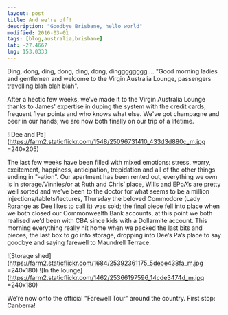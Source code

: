 ```yaml
---
layout: post
title: And we're off!
description: "Goodbye Brisbane, hello world"
modified: 2016-03-01
tags: [blog,australia,brisbane]
lat: -27.4667
lng: 153.0333
---
```



Ding, dong, ding, dong, ding, dong, dingggggggg…. "Good morning ladies and gentlemen and welcome to the Virgin Australia Lounge, passengers travelling blah blah blah".

After a hectic few weeks, we’ve made it to the Virgin Australia Lounge thanks to James' expertise in duping the system with the credit cards, frequent flyer points and who knows what else. We've got champagne and beer in our hands; we are now both finally on our trip of a lifetime.

![Dee and Pa](https://farm2.staticflickr.com/1548/25096731410_433d3d880c_m.jpg =240x205)

The last few weeks have been filled with mixed emotions: stress, worry, excitement, happiness, anticipation, trepidation and all of the other things ending in "-ation". Our apartment has been rented out, everything we own is in storage/Vinnies/or at Ruth and Chris’ place, Wills and EPoA’s are pretty well sorted and we’ve been to the doctor for what seems to be a million injections/tablets/lectures, Thursday the beloved Commodore (Lady Rorange as Dee likes to call it) was sold; the final piece fell into place when we both closed our Commonwealth Bank accounts, at this point we both realised we’d been with CBA since kids with a Dollarmite account. This morning everything really hit home when we packed the last bits and pieces, the last box to go into storage, dropping into Dee’s Pa’s place to say goodbye and saying farewell to Maundrell Terrace.


![Storage shed](https://farm2.staticflickr.com/1684/25392361175_5debe438fa_m.jpg =240x180) ![In the lounge](https://farm2.staticflickr.com/1462/25366197596_14cde3474d_m.jpg =240x180)
 
We’re now onto the official "Farewell Tour" around the country. First stop: Canberra!
